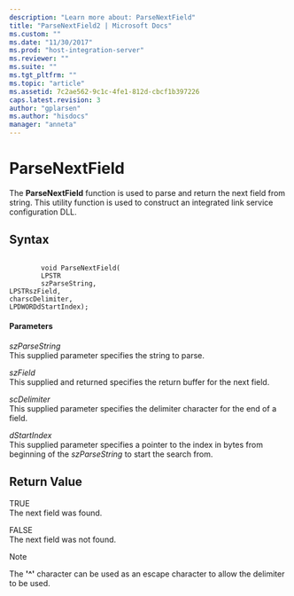 ```yaml
---
description: "Learn more about: ParseNextField"
title: "ParseNextField2 | Microsoft Docs"
ms.custom: ""
ms.date: "11/30/2017"
ms.prod: "host-integration-server"
ms.reviewer: ""
ms.suite: ""
ms.tgt_pltfrm: ""
ms.topic: "article"
ms.assetid: 7c2ae562-9c1c-4fe1-812d-cbcf1b397226
caps.latest.revision: 3
author: "gplarsen"
ms.author: "hisdocs"
manager: "anneta"
---
```

# ParseNextField
The **ParseNextField** function is used to parse and return the next field from string. This utility function is used to construct an integrated link service configuration DLL.  
  
## Syntax  
  
```  
  
        void ParseNextField(  
        LPSTR  
        szParseString,  
LPSTRszField,  
charscDelimiter,  
LPDWORDdStartIndex);  
```  
  
#### Parameters  
 *szParseString*  
 This supplied parameter specifies the string to parse.  
  
 *szField*  
 This supplied and returned specifies the return buffer for the next field.  
  
 *scDelimiter*  
 This supplied parameter specifies the delimiter character for the end of a field.  
  
 *dStartIndex*  
 This supplied parameter specifies a pointer to the index in bytes from beginning of the *szParseString* to start the search from.  
  
## Return Value  
 TRUE  
 The next field was found.  
  
 FALSE  
 The next field was not found.  
  
> [!NOTE]
>  The **'^'** character can be used as an escape character to allow the delimiter to be used.
